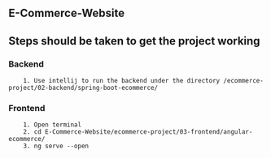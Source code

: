 ## E-Commerce-Website
## Steps should be taken to get the project working
### Backend
```
    1. Use intellij to run the backend under the directory /ecommerce-project/02-backend/spring-boot-ecommerce/
```
### Frontend
```
    1. Open terminal
    2. cd E-Commerce-Website/ecommerce-project/03-frontend/angular-ecommerce/
    3. ng serve --open
```
